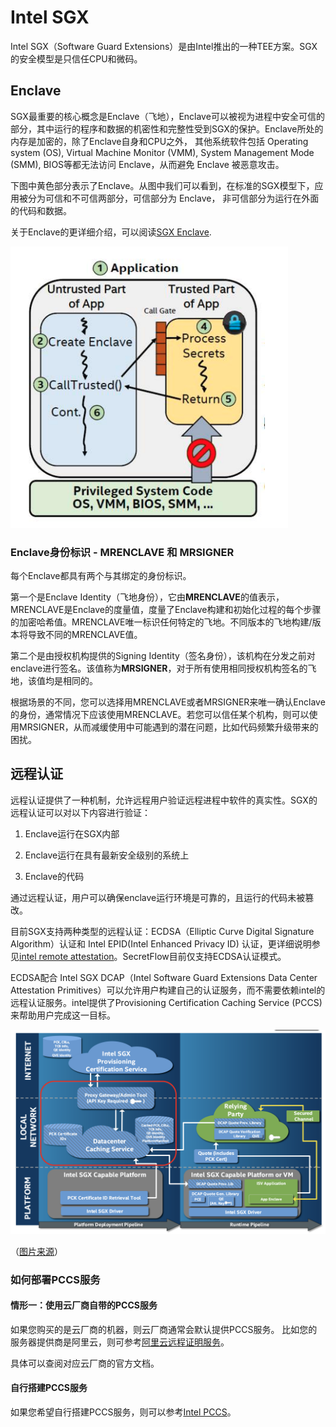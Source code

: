 # Intel SGX

Intel SGX（Software Guard Extensions）是由Intel推出的一种TEE方案。SGX的安全模型是只信任CPU和微码。

## Enclave

SGX最重要的核心概念是Enclave（飞地），Enclave可以被视为进程中安全可信的部分，其中运行的程序和数据的机密性和完整性受到SGX的保护。Enclave所处的内存是加密的，除了Enclave自身和CPU之外， 其他系统软件包括 Operating system (OS), Virtual Machine Monitor (VMM), System Management Mode (SMM), BIOS等都无法访问 Enclave，从而避免 Enclave 被恶意攻击。

下图中黄色部分表示了Enclave。从图中我们可以看到，在标准的SGX模型下，应用被分为可信和不可信两部分，可信部分为 Enclave，
非可信部分为运行在外面的代码和数据。

关于Enclave的更详细介绍，可以阅读[SGX Enclave](https://www.intel.com/content/dam/develop/external/us/en/documents/overview-of-intel-sgx-enclave-637284.pdf).

![sgx](../../images/sgx.png)

### Enclave身份标识 - MRENCLAVE 和 MRSIGNER

每个Enclave都具有两个与其绑定的身份标识。

第一个是Enclave Identity（飞地身份），它由**MRENCLAVE**的值表示，MRENCLAVE是Enclave的度量值，度量了Enclave构建和初始化过程的每个步骤的加密哈希值。MRENCLAVE唯一标识任何特定的飞地。不同版本的飞地构建/版本将导致不同的MRENCLAVE值。

第二个是由授权机构提供的Signing Identity（签名身份），该机构在分发之前对enclave进行签名。该值称为**MRSIGNER**，对于所有使用相同授权机构签名的飞地，该值均是相同的。

根据场景的不同，您可以选择用MRENCLAVE或者MRSIGNER来唯一确认Enclave的身份，通常情况下应该使用MRENCLAVE。若您可以信任某个机构，则可以使用MRSIGNER，从而减缓使用中可能遇到的潜在问题，比如代码频繁升级带来的困扰。


## 远程认证

远程认证提供了一种机制，允许远程用户验证远程进程中软件的真实性。SGX的远程认证可以对以下内容进行验证：

1. Enclave运行在SGX内部

2. Enclave运行在具有最新安全级别的系统上

3. Enclave的代码

通过远程认证，用户可以确保enclave运行环境是可靠的，且运行的代码未被篡改。

目前SGX支持两种类型的远程认证：ECDSA（Elliptic Curve Digital Signature Algorithm）认证和 Intel EPID(Intel Enhanced Privacy ID) 认证，更详细说明参见[intel remote attestation](https://www.intel.com/content/www/us/en/developer/tools/software-guard-extensions/attestation-services.html)。SecretFlow目前仅支持ECDSA认证模式。

ECDSA配合 Intel SGX DCAP（Intel Software Guard Extensions Data Center Attestation Primitives）可以允许用户构建自己的认证服务，而不需要依赖intel的远程认证服务。intel提供了Provisioning Certification Caching Service (PCCS)来帮助用户完成这一目标。

![sgx_dcap](../../images/sgx_dcap.png)

（[图片来源](https://download.01.org/intel-sgx/sgx-dcap/1.10/linux/docs/SGX_DCAP_Caching_Service_Design_Guide.pdf)）

### 如何部署PCCS服务

#### 情形一：使用云厂商自带的PCCS服务
如果您购买的是云厂商的机器，则云厂商通常会默认提供PCCS服务。
比如您的服务器提供商是阿里云，则可参考[阿里云远程证明服务](https://www.alibabacloud.com/help/zh/ecs/user-guide/build-an-sgx-encrypted-computing-environment#section-utn-xc1-656)。

具体可以查阅对应云厂商的官方文档。

#### 自行搭建PCCS服务
如果您希望自行搭建PCCS服务，则可以参考[Intel PCCS](https://github.com/intel/SGXDataCenterAttestationPrimitives/tree/master/QuoteGeneration/pccs)。
